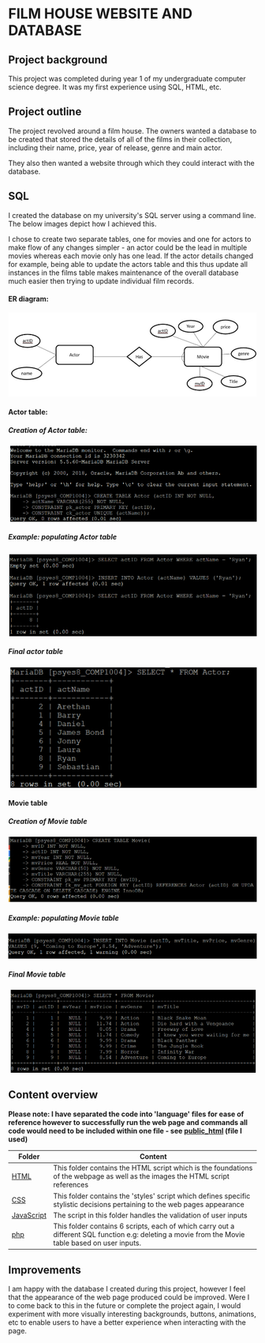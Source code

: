 # FILM HOUSE WEBSITE AND DATABASE
## Project background
<p>This project was completed during year 1 of my undergraduate computer science degree. It was my first experience using SQL, HTML, etc. </p>

## Project outline
<p>The project revolved around a film house. The owners wanted a database to be created that stored the details of all of the films in their collection, including their name, price, year of release, genre and main actor.</p>
<p>They also then wanted a website through which they could interact with the database. </p>

## SQL
<p>I created the database on my university's SQL server using a command line. The below images depict how I achieved this.</p>
<p>I chose to create two separate tables, one for movies and one for actors to make flow of any changes simpler - an actor could be the lead in multiple movies whereas each movie only has one lead. If the actor details changed for example, being able to update the actors table and this thus update all instances in the films table makes maintenance of the overall database much easier then trying to update individual film records.</p>

#### ER diagram:
![ER diagram](./SQL/er_diagram.png)

#### Actor table:
##### Creation of Actor table:
![creating actor table](./SQL/actor_creation.png)
##### Example: populating Actor table
![Populating actor table](./SQL/example_adding_actor.png)
##### Final actor table
![final actor table](./SQL/complete_Actor_table.png)
#### Movie table
##### Creation of Movie table
![Creation of movie table](./SQL/movie_creation.png)
##### Example: populating Movie table
![Populating movie](./SQL/populating_movie.png)
##### Final Movie table
![Movie complete](./SQL/complete_movie_table.png)

## Content overview
**Please note: I have separated the code into 'language' files for ease of reference however to successfully run the web page and commands all code would need to be included within one file - see [public_html](./public_html/) (file I used)**

| Folder | Content |
|--------|---------|
|[HTML](./HTML/)| This folder contains the HTML script which is the foundations of the webpage as well as the images the HTML script references|
|[CSS](./CSS/)| This folder contains the 'styles' script which defines specific stylistic decisions pertaining to the web pages appearance|
|[JavaScript](./JavaScript/)| The script in this folder handles the validation of user inputs|
|[php](./php/)| This folder contains 6 scripts, each of which carry out a different SQL function e.g: deleting a movie from the Movie table based on user inputs.|

## Improvements
<p>I am happy with the database I created during this project, however I feel that the appearance of the web page produced could be improved. Were I to come back to this in the future or complete the project again, I would experiment with more visually interesting backgrounds, buttons, animations, etc to enable users to have a better experience when interacting with the page.</p>
